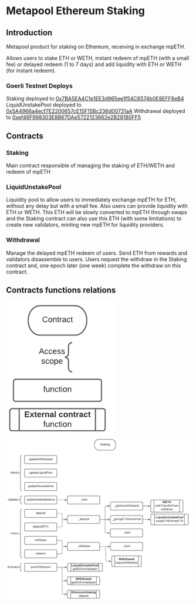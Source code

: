 # Metapool Ethereum Staking

## Introduction

Metapool product for staking on Ethereum, receiving in exchange mpETH.

Allows users to stake ETH or WETH, instant redeem of mpETH (with a small fee) or delayed redeem (1 to 7 days) and add liquidity with ETH or WETH (for instant redeem).

### Goerli Testnet Deploys

Staking deployed to [0x7BA5EA4C1e1EE3d965ee1f54C6574b0E8EFF8eB4](https://goerli.etherscan.io/address/0x7BA5EA4C1e1EE3d965ee1f54C6574b0E8EFF8eB4)
LiquidUnstakePool deployed to [0x5A4966a4ecf7E2200657cE15F15Bc236d00731aA](https://goerli.etherscan.io/address/0x5A4966a4ecf7E2200657cE15F15Bc236d00731aA)
Withdrawal deployed to [0xef46F998303E8B67DAe5722123662e2B28180FF5](https://goerli.etherscan.io/address/0xef46F998303E8B67DAe5722123662e2B28180FF5)

## Contracts

### Staking

Main contract responsible of managing the staking of ETH/WETH and redeem of mpETH

### LiquidUnstakePool

Liquidity pool to allow users to immediately exchange mpETH for ETH, without any delay but with a small fee.
Also users can provide liquidity with ETH or WETH. This ETH will be slowly converted to mpETH through swaps and the Staking contract can also use this ETH (with some limitations) to create new validators, minting new mpETH for liquidity providers.

### Withdrawal

Manage the delayed mpETH redeem of users. Send ETH from rewards and validators disassemble to users.
Users request the withdraw in the Staking contract and, one epoch later (one week) complete the withdraw on this contract.

## Contracts functions relations

![diagrams figures](https://github.com/Meta-Pool/metapool-ethereum/blob/main/diagrams/figures.png?raw=true)
![staking diagram](https://github.com/Meta-Pool/metapool-ethereum/blob/main/diagrams/staking.png?raw=true)
